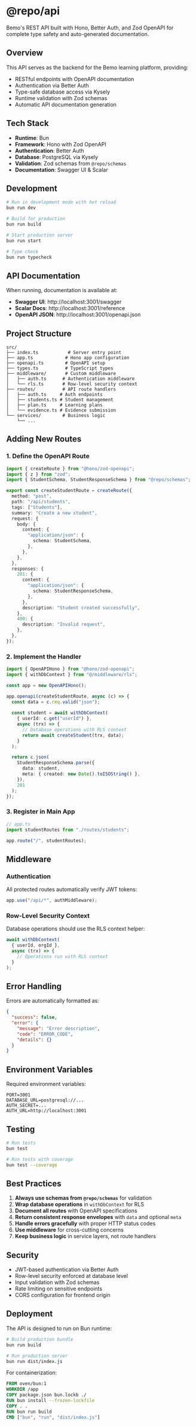 # @repo/api

Bemo's REST API built with Hono, Better Auth, and Zod OpenAPI for complete type safety and auto-generated documentation.

## Overview

This API serves as the backend for the Bemo learning platform, providing:
- RESTful endpoints with OpenAPI documentation
- Authentication via Better Auth
- Type-safe database access via Kysely
- Runtime validation with Zod schemas
- Automatic API documentation generation

## Tech Stack

- **Runtime**: Bun
- **Framework**: Hono with Zod OpenAPI
- **Authentication**: Better Auth
- **Database**: PostgreSQL via Kysely
- **Validation**: Zod schemas from `@repo/schemas`
- **Documentation**: Swagger UI & Scalar

## Development

```bash
# Run in development mode with hot reload
bun run dev

# Build for production
bun run build

# Start production server
bun run start

# Type check
bun run typecheck
```

## API Documentation

When running, documentation is available at:
- **Swagger UI**: http://localhost:3001/swagger
- **Scalar Docs**: http://localhost:3001/reference
- **OpenAPI JSON**: http://localhost:3001/openapi.json

## Project Structure

```
src/
├── index.ts           # Server entry point
├── app.ts            # Hono app configuration
├── openapi.ts        # OpenAPI setup
├── types.ts          # TypeScript types
├── middleware/       # Custom middleware
│   ├── auth.ts      # Authentication middleware
│   └── rls.ts       # Row-level security context
├── routes/          # API route handlers
│   ├── auth.ts     # Auth endpoints
│   ├── students.ts # Student management
│   ├── plan.ts     # Learning plans
│   └── evidence.ts # Evidence submission
└── services/        # Business logic
    └── ...
```

## Adding New Routes

### 1. Define the OpenAPI Route

```typescript
import { createRoute } from "@hono/zod-openapi";
import { z } from "zod";
import { StudentSchema, StudentResponseSchema } from "@repo/schemas";

export const createStudentRoute = createRoute({
  method: "post",
  path: "/api/students",
  tags: ["Students"],
  summary: "Create a new student",
  request: {
    body: {
      content: {
        "application/json": {
          schema: StudentSchema,
        },
      },
    },
  },
  responses: {
    201: {
      content: {
        "application/json": {
          schema: StudentResponseSchema,
        },
      },
      description: "Student created successfully",
    },
    400: {
      description: "Invalid request",
    },
  },
});
```

### 2. Implement the Handler

```typescript
import { OpenAPIHono } from "@hono/zod-openapi";
import { withDbContext } from "@/middleware/rls";

const app = new OpenAPIHono();

app.openapi(createStudentRoute, async (c) => {
  const data = c.req.valid("json");
  
  const student = await withDbContext(
    { userId: c.get("userId") },
    async (trx) => {
      // Database operations with RLS context
      return await createStudent(trx, data);
    }
  );

  return c.json(
    StudentResponseSchema.parse({
      data: student,
      meta: { created: new Date().toISOString() },
    }),
    201
  );
});
```

### 3. Register in Main App

```typescript
// app.ts
import studentRoutes from "./routes/students";

app.route("/", studentRoutes);
```

## Middleware

### Authentication
All protected routes automatically verify JWT tokens:

```typescript
app.use("/api/*", authMiddleware);
```

### Row-Level Security Context
Database operations should use the RLS context helper:

```typescript
await withDbContext(
  { userId, orgId },
  async (trx) => {
    // Operations run with RLS context
  }
);
```

## Error Handling

Errors are automatically formatted as:

```json
{
  "success": false,
  "error": {
    "message": "Error description",
    "code": "ERROR_CODE",
    "details": {}
  }
}
```

## Environment Variables

Required environment variables:

```env
PORT=3001
DATABASE_URL=postgresql://...
AUTH_SECRET=...
AUTH_URL=http://localhost:3001
```

## Testing

```bash
# Run tests
bun test

# Run tests with coverage
bun test --coverage
```

## Best Practices

1. **Always use schemas from `@repo/schemas`** for validation
2. **Wrap database operations** in `withDbContext` for RLS
3. **Document all routes** with OpenAPI specifications
4. **Return consistent response envelopes** with `data` and optional `meta`
5. **Handle errors gracefully** with proper HTTP status codes
6. **Use middleware** for cross-cutting concerns
7. **Keep business logic** in service layers, not route handlers

## Security

- JWT-based authentication via Better Auth
- Row-level security enforced at database level
- Input validation with Zod schemas
- Rate limiting on sensitive endpoints
- CORS configuration for frontend origin

## Deployment

The API is designed to run on Bun runtime:

```bash
# Build production bundle
bun run build

# Run production server
bun run dist/index.js
```

For containerization:

```dockerfile
FROM oven/bun:1
WORKDIR /app
COPY package.json bun.lockb ./
RUN bun install --frozen-lockfile
COPY . .
RUN bun run build
CMD ["bun", "run", "dist/index.js"]
```
